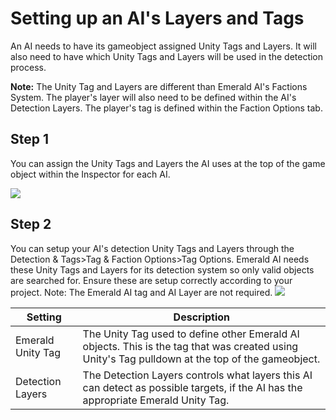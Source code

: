 # Setting up an AI's Layers and Tags
An AI needs to have its gameobject assigned Unity Tags and Layers. It will also need to have which Unity Tags and Layers will be used in the detection process. 

**Note:** The Unity Tag and Layers are different than Emerald AI's Factions System. The player's layer will also need to be defined within the AI's Detection Layers. The player's tag is defined within the Faction Options tab.

## Step 1
You can assign the Unity Tags and Layers the AI uses at the top of the game object within the Inspector for each AI.

![](https://i.imgur.com/a6IoPfP.png)

## Step 2
You can setup your AI's detection Unity Tags and Layers through the Detection & Tags>Tag & Faction Options>Tag Options. Emerald AI needs these Unity Tags and Layers for its detection system so only valid objects are searched for. Ensure these are setup correctly according to your project. Note: The Emerald AI tag and AI Layer are not required.
![](https://i.imgur.com/W3cEGXn.png)

| Setting  | Description |
| ------------- | ------------- |
| Emerald Unity Tag  | The Unity Tag used to define other Emerald AI objects. This is the tag that was created using Unity's Tag pulldown at the top of the gameobject.  |
| Detection Layers  | The Detection Layers controls what layers this AI can detect as possible targets, if the AI has the appropriate Emerald Unity Tag.  |